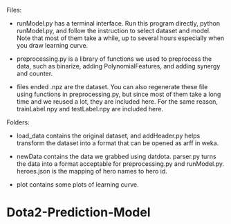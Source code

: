 Files:
- runModel.py has a terminal interface. Run this program directly, python runModel.py,
and follow the instruction to select dataset and model. Note that most of them take a while,
up to several hours especially when you draw learning curve.

- preprocessing.py is a library of functions we used to preprocess the data,
such as binarize, adding PolynomialFeatures, and adding synergy and counter.

- files ended .npz are the dataset. You can also regenerate these file using
functions in preprocessing.py, but since most of them take a long time and we
reused a lot, they are included here. For the same reason, trainLabel.npy and
testLabel.npy are included here.

Folders:
- load_data contains the original dataset, and addHeader.py helps transform the
dataset into a format that can be opened as arff in weka.

- newData contains the data we grabbed using datdota. parser.py turns the data
into a format acceptable for preprocessing.py and runModel.py. heroes.json is
the mapping of hero names to hero id.

- plot contains some plots of learning curve.
# Dota2-Prediction-Model
